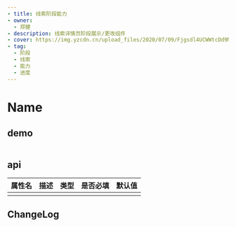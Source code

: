 ```yaml
---
- title: 线索阶段能力
- owner:
  - 郑健
- description: 线索详情页阶段展示/更改组件
- cover: https://img.yzcdn.cn/upload_files/2020/07/09/Fjgsdl4UCWWtcDd9MVK6OQTUncKC.png
- tag:
  - 阶段
  - 线索
  - 能力
  - 进度
---
```


# Name
## demo
```jsx
```
## api
| 属性名  | 描述                 | 类型                                                  | 是否必填 | 默认值               |
| ------ | ------------------- | ---------------------------------------------------- | ------- | ------------------- |
|        |                     |                                                      |         |                     |

## ChangeLog